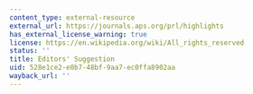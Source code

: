 ```yaml
---
content_type: external-resource
external_url: https://journals.aps.org/prl/highlights
has_external_license_warning: true
license: https://en.wikipedia.org/wiki/All_rights_reserved
status: ''
title: Editors' Suggestion
uid: 528e1ce2-e0b7-48bf-9aa7-ec0ffa8902aa
wayback_url: ''
---
```

